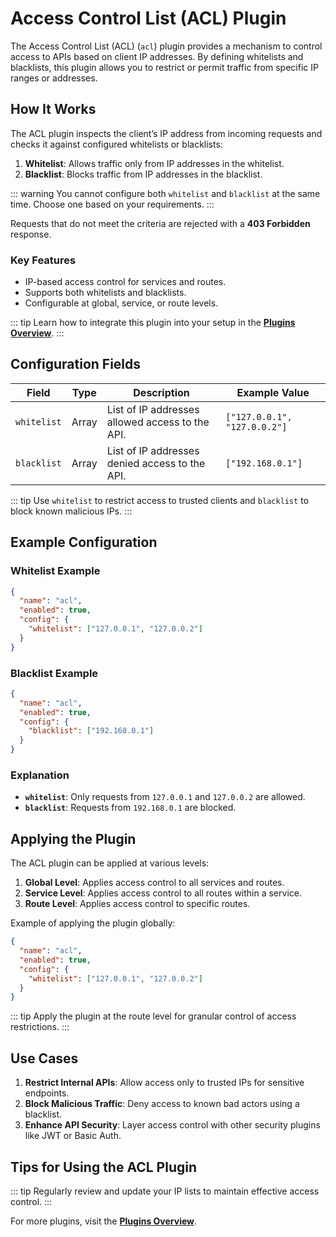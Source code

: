 # Access Control List (ACL) Plugin

The Access Control List (ACL) (`acl`) plugin provides a mechanism to control access to APIs based on client IP addresses. By defining whitelists and blacklists, this plugin allows you to restrict or permit traffic from specific IP ranges or addresses.

## How It Works

The ACL plugin inspects the client’s IP address from incoming requests and checks it against configured whitelists or blacklists:

1. **Whitelist**: Allows traffic only from IP addresses in the whitelist.
2. **Blacklist**: Blocks traffic from IP addresses in the blacklist.

::: warning
You cannot configure both `whitelist` and `blacklist` at the same time. Choose one based on your requirements.
:::

Requests that do not meet the criteria are rejected with a **403 Forbidden** response.

### Key Features

- IP-based access control for services and routes.
- Supports both whitelists and blacklists.
- Configurable at global, service, or route levels.

::: tip
Learn how to integrate this plugin into your setup in the **[Plugins Overview](../plugins/overview.md)**.
:::

## Configuration Fields

| Field       | Type  | Description                                     | Example Value                |
| ----------- | ----- | ----------------------------------------------- | ---------------------------- |
| `whitelist` | Array | List of IP addresses allowed access to the API. | `["127.0.0.1", "127.0.0.2"]` |
| `blacklist` | Array | List of IP addresses denied access to the API.  | `["192.168.0.1"]`            |

::: tip
Use `whitelist` to restrict access to trusted clients and `blacklist` to block known malicious IPs.
:::

## Example Configuration

### Whitelist Example

```json
{
  "name": "acl",
  "enabled": true,
  "config": {
    "whitelist": ["127.0.0.1", "127.0.0.2"]
  }
}
```

### Blacklist Example

```json
{
  "name": "acl",
  "enabled": true,
  "config": {
    "blacklist": ["192.168.0.1"]
  }
}
```

### Explanation

- **`whitelist`**: Only requests from `127.0.0.1` and `127.0.0.2` are allowed.
- **`blacklist`**: Requests from `192.168.0.1` are blocked.

## Applying the Plugin

The ACL plugin can be applied at various levels:

1. **Global Level**: Applies access control to all services and routes.
2. **Service Level**: Applies access control to all routes within a service.
3. **Route Level**: Applies access control to specific routes.

Example of applying the plugin globally:

```json
{
  "name": "acl",
  "enabled": true,
  "config": {
    "whitelist": ["127.0.0.1", "127.0.0.2"]
  }
}
```

::: tip
Apply the plugin at the route level for granular control of access restrictions.
:::

## Use Cases

1. **Restrict Internal APIs**: Allow access only to trusted IPs for sensitive endpoints.
2. **Block Malicious Traffic**: Deny access to known bad actors using a blacklist.
3. **Enhance API Security**: Layer access control with other security plugins like JWT or Basic Auth.

## Tips for Using the ACL Plugin

::: tip
Regularly review and update your IP lists to maintain effective access control.
:::

For more plugins, visit the **[Plugins Overview](../plugins/overview.md)**.
